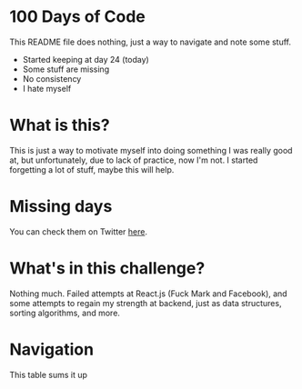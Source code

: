 # 100 Days of Code
This README file does nothing, just a way to navigate and note some stuff.
  - Started keeping at day 24 (today)
  - Some stuff are missing
  - No consistency
  - I hate myself
# What is this?
This is just a way to motivate myself into doing something I was really good at, but unfortunately, due to lack of practice, now I'm 
not. I started forgetting a lot of stuff, maybe this will help.
# Missing days
You can check them on Twitter [here](https://twitter.com/loox37/status/1284715390774509569?s=20).
# What's in this challenge?
Nothing much. Failed attempts at React.js (Fuck Mark and Facebook), and some attempts to regain my strength at backend, just as data 
structures, sorting algorithms, and more.
# Navigation
This table sums it up
